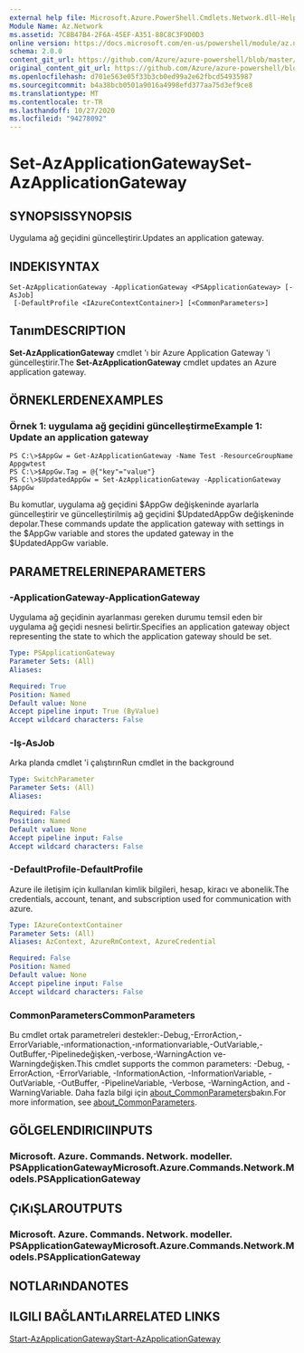```yaml
---
external help file: Microsoft.Azure.PowerShell.Cmdlets.Network.dll-Help.xml
Module Name: Az.Network
ms.assetid: 7C8B47B4-2F6A-45EF-A351-88C8C3F9D0D3
online version: https://docs.microsoft.com/en-us/powershell/module/az.network/set-azapplicationgateway
schema: 2.0.0
content_git_url: https://github.com/Azure/azure-powershell/blob/master/src/Network/Network/help/Set-AzApplicationGateway.md
original_content_git_url: https://github.com/Azure/azure-powershell/blob/master/src/Network/Network/help/Set-AzApplicationGateway.md
ms.openlocfilehash: d701e563e05f33b3cb0ed99a2e62fbcd54935987
ms.sourcegitcommit: b4a38bcb0501a9016a4998efd377aa75d3ef9ce8
ms.translationtype: MT
ms.contentlocale: tr-TR
ms.lasthandoff: 10/27/2020
ms.locfileid: "94278092"
---
```

# <span data-ttu-id="5e648-101">Set-AzApplicationGateway</span><span class="sxs-lookup"><span data-stu-id="5e648-101">Set-AzApplicationGateway</span></span>

## <span data-ttu-id="5e648-102">SYNOPSIS</span><span class="sxs-lookup"><span data-stu-id="5e648-102">SYNOPSIS</span></span>
<span data-ttu-id="5e648-103">Uygulama ağ geçidini güncelleştirir.</span><span class="sxs-lookup"><span data-stu-id="5e648-103">Updates an application gateway.</span></span>

## <span data-ttu-id="5e648-104">INDEKI</span><span class="sxs-lookup"><span data-stu-id="5e648-104">SYNTAX</span></span>

```
Set-AzApplicationGateway -ApplicationGateway <PSApplicationGateway> [-AsJob]
 [-DefaultProfile <IAzureContextContainer>] [<CommonParameters>]
```

## <span data-ttu-id="5e648-105">Tanım</span><span class="sxs-lookup"><span data-stu-id="5e648-105">DESCRIPTION</span></span>
<span data-ttu-id="5e648-106">**Set-AzApplicationGateway** cmdlet 'ı bir Azure Application Gateway 'i güncelleştirir.</span><span class="sxs-lookup"><span data-stu-id="5e648-106">The **Set-AzApplicationGateway** cmdlet updates an Azure application gateway.</span></span>

## <span data-ttu-id="5e648-107">ÖRNEKLERDEN</span><span class="sxs-lookup"><span data-stu-id="5e648-107">EXAMPLES</span></span>

### <span data-ttu-id="5e648-108">Örnek 1: uygulama ağ geçidini güncelleştirme</span><span class="sxs-lookup"><span data-stu-id="5e648-108">Example 1: Update an application gateway</span></span>
```
PS C:\>$AppGw = Get-AzApplicationGateway -Name Test -ResourceGroupName Appgwtest
PS C:\>$AppGw.Tag = @{"key"="value"}
PS C:\>$UpdatedAppGw = Set-AzApplicationGateway -ApplicationGateway $AppGw
```

<span data-ttu-id="5e648-109">Bu komutlar, uygulama ağ geçidini $AppGw değişkeninde ayarlarla güncelleştirir ve güncelleştirilmiş ağ geçidini $UpdatedAppGw değişkeninde depolar.</span><span class="sxs-lookup"><span data-stu-id="5e648-109">These commands update the application gateway with settings in the $AppGw variable and stores the updated gateway in the $UpdatedAppGw variable.</span></span>

## <span data-ttu-id="5e648-110">PARAMETRELERINE</span><span class="sxs-lookup"><span data-stu-id="5e648-110">PARAMETERS</span></span>

### <span data-ttu-id="5e648-111">-ApplicationGateway</span><span class="sxs-lookup"><span data-stu-id="5e648-111">-ApplicationGateway</span></span>
<span data-ttu-id="5e648-112">Uygulama ağ geçidinin ayarlanması gereken durumu temsil eden bir uygulama ağ geçidi nesnesi belirtir.</span><span class="sxs-lookup"><span data-stu-id="5e648-112">Specifies an application gateway object representing the state to which the application gateway should be set.</span></span>

```yaml
Type: PSApplicationGateway
Parameter Sets: (All)
Aliases:

Required: True
Position: Named
Default value: None
Accept pipeline input: True (ByValue)
Accept wildcard characters: False
```

### <span data-ttu-id="5e648-113">-Iş</span><span class="sxs-lookup"><span data-stu-id="5e648-113">-AsJob</span></span>
<span data-ttu-id="5e648-114">Arka planda cmdlet 'i çalıştırın</span><span class="sxs-lookup"><span data-stu-id="5e648-114">Run cmdlet in the background</span></span>

```yaml
Type: SwitchParameter
Parameter Sets: (All)
Aliases:

Required: False
Position: Named
Default value: None
Accept pipeline input: False
Accept wildcard characters: False
```

### <span data-ttu-id="5e648-115">-DefaultProfile</span><span class="sxs-lookup"><span data-stu-id="5e648-115">-DefaultProfile</span></span>
<span data-ttu-id="5e648-116">Azure ile iletişim için kullanılan kimlik bilgileri, hesap, kiracı ve abonelik.</span><span class="sxs-lookup"><span data-stu-id="5e648-116">The credentials, account, tenant, and subscription used for communication with azure.</span></span>

```yaml
Type: IAzureContextContainer
Parameter Sets: (All)
Aliases: AzContext, AzureRmContext, AzureCredential

Required: False
Position: Named
Default value: None
Accept pipeline input: False
Accept wildcard characters: False
```

### <span data-ttu-id="5e648-117">CommonParameters</span><span class="sxs-lookup"><span data-stu-id="5e648-117">CommonParameters</span></span>
<span data-ttu-id="5e648-118">Bu cmdlet ortak parametreleri destekler:-Debug,-ErrorAction,-ErrorVariable,-ınformationaction,-ınformationvariable,-OutVariable,-OutBuffer,-Pipelinedeğişken,-verbose,-WarningAction ve-Warningdeğişken.</span><span class="sxs-lookup"><span data-stu-id="5e648-118">This cmdlet supports the common parameters: -Debug, -ErrorAction, -ErrorVariable, -InformationAction, -InformationVariable, -OutVariable, -OutBuffer, -PipelineVariable, -Verbose, -WarningAction, and -WarningVariable.</span></span> <span data-ttu-id="5e648-119">Daha fazla bilgi için [about_CommonParameters](http://go.microsoft.com/fwlink/?LinkID=113216)bakın.</span><span class="sxs-lookup"><span data-stu-id="5e648-119">For more information, see [about_CommonParameters](http://go.microsoft.com/fwlink/?LinkID=113216).</span></span>

## <span data-ttu-id="5e648-120">GÖLGELENDIRICI</span><span class="sxs-lookup"><span data-stu-id="5e648-120">INPUTS</span></span>

### <span data-ttu-id="5e648-121">Microsoft. Azure. Commands. Network. modeller. PSApplicationGateway</span><span class="sxs-lookup"><span data-stu-id="5e648-121">Microsoft.Azure.Commands.Network.Models.PSApplicationGateway</span></span>

## <span data-ttu-id="5e648-122">ÇıKıŞLAR</span><span class="sxs-lookup"><span data-stu-id="5e648-122">OUTPUTS</span></span>

### <span data-ttu-id="5e648-123">Microsoft. Azure. Commands. Network. modeller. PSApplicationGateway</span><span class="sxs-lookup"><span data-stu-id="5e648-123">Microsoft.Azure.Commands.Network.Models.PSApplicationGateway</span></span>

## <span data-ttu-id="5e648-124">NOTLARıNDA</span><span class="sxs-lookup"><span data-stu-id="5e648-124">NOTES</span></span>

## <span data-ttu-id="5e648-125">ILGILI BAĞLANTıLAR</span><span class="sxs-lookup"><span data-stu-id="5e648-125">RELATED LINKS</span></span>

[<span data-ttu-id="5e648-126">Start-AzApplicationGateway</span><span class="sxs-lookup"><span data-stu-id="5e648-126">Start-AzApplicationGateway</span></span>](./Start-AzApplicationGateway.md)


